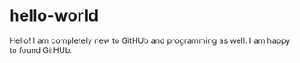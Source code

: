 # hello-world
Hello! I am completely new to GitHUb and programming as well. I am happy to found GitHUb.
